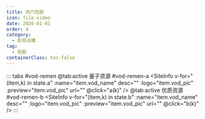 ```yaml
---
title: 热门短剧
icon: file-video
date: 2020-01-01
order: 4
category:
  - 影视点播
tag:
  - 短剧
containerClass: toc-false
---
```


<ArtPlayer :src="state.src" :config="hlsConfig(state.p)" />

::: tabs #vod-remen
@tab:active 量子资源 #vod-remen-a
<SiteInfo v-for="(item,k) in state.a" :name="item.vod_name" desc="" :logo="item.vod_pic" :preview="item.vod_pic"
url="" @click="a(k)" />
@tab:active 优质资源 #vod-remen-b
<SiteInfo v-for="(item,k) in state.b" :name="item.vod_name" desc="" :logo="item.vod_pic" :preview="item.vod_pic"
url="" @click="b(k)" />
:::

<script setup>
  import vod from '@db/vod.js'
  import { hlsConfig } from '@cps/artConst'
  import { useStorage } from '@vueuse/core'
  import { onMounted } from "vue";
  const state = useStorage(
    "vod-remen",
    {
      src: "",
      a: [],
      b: [],
      p: []
    }
  )
  const a = (key) => {
    const { a } = state.value
    state.value.p = a[key].play_list
    state.value.src = a[key].play_list[0].url
  }
   const b = (key) => {
    const { b } = state.value
    state.value.p =b[key].play_list
    state.value.src = b[key].play_list[0].url
  }
  onMounted(async () => {
    state.value.a = (await vod.find({ "name": "lzzy-46" })).data
    state.value.b = (await vod.find({ "name": "yzzy-83" })).data
    a(0)
  });
</script>